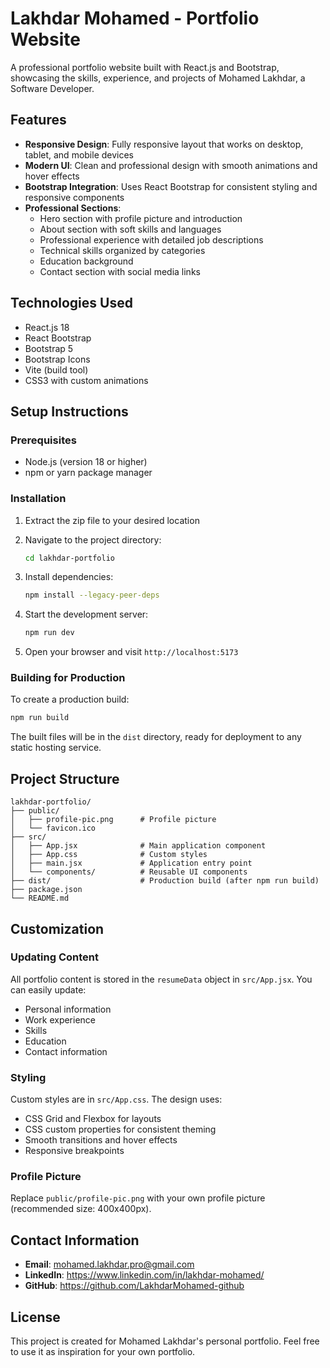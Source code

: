# Lakhdar Mohamed - Portfolio Website

A professional portfolio website built with React.js and Bootstrap, showcasing the skills, experience, and projects of Mohamed Lakhdar, a Software Developer.

## Features

- **Responsive Design**: Fully responsive layout that works on desktop, tablet, and mobile devices
- **Modern UI**: Clean and professional design with smooth animations and hover effects
- **Bootstrap Integration**: Uses React Bootstrap for consistent styling and responsive components
- **Professional Sections**:
  - Hero section with profile picture and introduction
  - About section with soft skills and languages
  - Professional experience with detailed job descriptions
  - Technical skills organized by categories
  - Education background
  - Contact section with social media links

## Technologies Used

- React.js 18
- React Bootstrap
- Bootstrap 5
- Bootstrap Icons
- Vite (build tool)
- CSS3 with custom animations

## Setup Instructions

### Prerequisites
- Node.js (version 18 or higher)
- npm or yarn package manager

### Installation

1. Extract the zip file to your desired location
2. Navigate to the project directory:
   ```bash
   cd lakhdar-portfolio
   ```

3. Install dependencies:
   ```bash
   npm install --legacy-peer-deps
   ```

4. Start the development server:
   ```bash
   npm run dev
   ```

5. Open your browser and visit `http://localhost:5173`

### Building for Production

To create a production build:

```bash
npm run build
```

The built files will be in the `dist` directory, ready for deployment to any static hosting service.

## Project Structure

```
lakhdar-portfolio/
├── public/
│   ├── profile-pic.png      # Profile picture
│   └── favicon.ico
├── src/
│   ├── App.jsx              # Main application component
│   ├── App.css              # Custom styles
│   ├── main.jsx             # Application entry point
│   └── components/          # Reusable UI components
├── dist/                    # Production build (after npm run build)
├── package.json
└── README.md
```

## Customization

### Updating Content
All portfolio content is stored in the `resumeData` object in `src/App.jsx`. You can easily update:
- Personal information
- Work experience
- Skills
- Education
- Contact information

### Styling
Custom styles are in `src/App.css`. The design uses:
- CSS Grid and Flexbox for layouts
- CSS custom properties for consistent theming
- Smooth transitions and hover effects
- Responsive breakpoints

### Profile Picture
Replace `public/profile-pic.png` with your own profile picture (recommended size: 400x400px).

## Contact Information

- **Email**: mohamed.lakhdar.pro@gmail.com
- **LinkedIn**: https://www.linkedin.com/in/lakhdar-mohamed/
- **GitHub**: https://github.com/LakhdarMohamed-github

## License

This project is created for Mohamed Lakhdar's personal portfolio. Feel free to use it as inspiration for your own portfolio.

